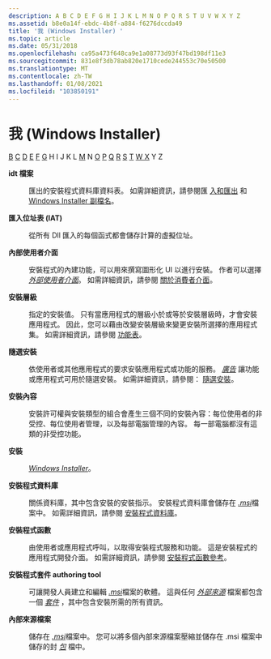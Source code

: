```yaml
---
description: A B C D E F G H I J K L M N O P Q R S T U V W X Y Z
ms.assetid: b8e0a14f-ebdc-4b8f-a884-f6276dccda49
title: '我 (Windows Installer) '
ms.topic: article
ms.date: 05/31/2018
ms.openlocfilehash: ca95a473f648ca9e1a08773d93f47bd198df11e3
ms.sourcegitcommit: 831e8f3db78ab820e1710cede244553c70e50500
ms.translationtype: MT
ms.contentlocale: zh-TW
ms.lasthandoff: 01/08/2021
ms.locfileid: "103850191"
---
```

# <a name="i-windows-installer"></a>我 (Windows Installer) 

[](a-gly.md) [B](b-gly.md) [C](c-gly.md) [D](d-gly.md) [E](e-gly.md) [F](f-gly.md) [G](g-gly.md) H I J K L [M](m-gly.md) N [O](o-gly.md) [P](p-gly.md) [Q](q-gly.md) [R](r-gly.md) [S](s-gly.md) [T](t-gly.md) [](u-gly.md) [W X](v-gly.md) Y Z

<dl> <dt>

<span id="_msi_.idt_file_gly"></span><span id="_MSI_.IDT_FILE_GLY"></span>**idt 檔案**
</dt> <dd>

匯出的安裝程式資料庫資料表。 如需詳細資訊，請參閱匯 [入和匯出](importing-and-exporting.md) 和 [Windows Installer 副檔名](windows-installer-file-extensions.md)。

</dd> <dt>

<span id="_msi_import_address_table_gly"></span><span id="_MSI_IMPORT_ADDRESS_TABLE_GLY"></span>**匯入位址表 (IAT)**
</dt> <dd>

從所有 Dll 匯入的每個函式都會儲存計算的虛擬位址。

</dd> <dt>

<span id="_msi_internal_user_interface_gly"></span><span id="_MSI_INTERNAL_USER_INTERFACE_GLY"></span>**內部使用者介面**
</dt> <dd>

安裝程式的內建功能，可以用來撰寫圖形化 UI 以進行安裝。 作者可以選擇 [*外部使用者介面*](e-gly.md)。 如需詳細資訊，請參閱 [關於消費者介面](about-the-user-interface.md)。

</dd> <dt>

<span id="_msi_install_level_gly"></span><span id="_MSI_INSTALL_LEVEL_GLY"></span>**安裝層級**
</dt> <dd>

指定的安裝值。 只有當應用程式的層級小於或等於安裝層級時，才會安裝應用程式。 因此，您可以藉由改變安裝層級來變更安裝所選擇的應用程式集。 如需詳細資訊，請參閱 [功能表](feature-table.md)。

</dd> <dt>

<span id="_msi_install_on_demand_gly"></span><span id="_MSI_INSTALL_ON_DEMAND_GLY"></span>**隨選安裝**
</dt> <dd>

依使用者或其他應用程式的要求安裝應用程式或功能的服務。 [*廣告*](a-gly.md) 讓功能或應用程式可用於隨選安裝。 如需詳細資訊，請參閱： [隨選安裝](installation-on-demand.md)。

</dd> <dt>

<span id="_msi_installation_context_gly"></span><span id="_MSI_INSTALLATION_CONTEXT_GLY"></span>**安裝內容**
</dt> <dd>

安裝許可權與安裝類型的組合會產生三個不同的安裝內容：每位使用者的非受控、每位使用者管理，以及每部電腦管理的內容。 每一部電腦都沒有這類的非受控功能。

</dd> <dt>

<span id="_msi_installer_gly"></span><span id="_MSI_INSTALLER_GLY"></span>**安裝**
</dt> <dd>

[*Windows Installer*](m-gly.md)。

</dd> <dt>

<span id="_msi_installer_database_gly"></span><span id="_MSI_INSTALLER_DATABASE_GLY"></span>**安裝程式資料庫**
</dt> <dd>

關係資料庫，其中包含安裝的安裝指示。 安裝程式資料庫會儲存在 [*.msi*](m-gly.md)檔案中。 如需詳細資訊，請參閱 [安裝程式資料庫](installer-database.md)。

</dd> <dt>

<span id="_msi_installer_function_gly"></span><span id="_MSI_INSTALLER_FUNCTION_GLY"></span>**安裝程式函數**
</dt> <dd>

由使用者或應用程式呼叫，以取得安裝程式服務和功能。 這是安裝程式的應用程式開發介面。 如需詳細資訊，請參閱 [安裝程式函數參考](installer-function-reference.md)。

</dd> <dt>

<span id="_msi_installer_package_authoring_tool_gly"></span><span id="_MSI_INSTALLER_PACKAGE_AUTHORING_TOOL_GLY"></span>**安裝程式套件 authoring tool**
</dt> <dd>

可讓開發人員建立和編輯 [*.msi*](m-gly.md)檔案的軟體。 這與任何 [*外部來源*](e-gly.md) 檔案都包含一個 [*套件*](p-gly.md) ，其中包含安裝所需的所有資訊。

</dd> <dt>

<span id="_msi_internal_source_files_gly"></span><span id="_MSI_INTERNAL_SOURCE_FILES_GLY"></span>**內部來源檔案**
</dt> <dd>

儲存在 [*.msi*](m-gly.md)檔案中。 您可以將多個內部來源檔案壓縮並儲存在 .msi 檔案中儲存的封 [*包*](c-gly.md) 檔中。

</dd> </dl>

 

 



